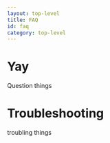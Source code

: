 ```yaml
---
layout: top-level
title: FAQ
id: faq
category: top-level
---
```


# Yay

Question things

# Troubleshooting

troubling things
